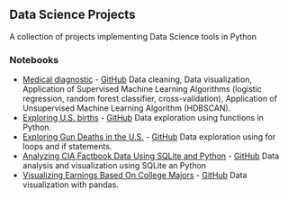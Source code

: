 ## Data Science Projects
A collection of projects implementing Data Science tools in Python


### Notebooks
* [Medical diagnostic](http://nbviewer.jupyter.org/github/virginiemontes/Data_Science_Projects/blob/master/Notebooks/Medical_diagnostic.ipynb) - [GitHub](https://github.com/virginiemontes/Data_Science_Projects/blob/master/Notebooks/Medical_diagnostic.ipynb)
Data cleaning, Data visualization, Application of Supervised Machine Learning Algorithms (logistic regression, random forest classifier, cross-validation), Application of Unsupervised Machine Learning Algorithm (HDBSCAN).
* [Exploring U.S. births](http://nbviewer.jupyter.org/github/virginiemontes/Data_Science_Projects/blob/master/Notebooks/Explore_US_Births.ipynb) - [GitHub](https://github.com/virginiemontes/Data_Science_Projects/blob/master/Notebooks/Explore_US_Births.ipynb)
Data exploration using functions in Python.
* [Exploring Gun Deaths in the U.S.](http://nbviewer.jupyter.org/github/virginiemontes/Data_Science_Projects/blob/master/Notebooks/Exploring_Gun_Deaths_in_the_US.ipynb) - [GitHub](https://github.com/virginiemontes/Data_Science_Projects/blob/master/Notebooks/Exploring_Gun_Deaths_in_the_US.ipynb)
Data exploration using for loops and if statements.
* [Analyzing CIA Factbook Data Using SQLite and Python](http://nbviewer.jupyter.org/github/virginiemontes/Data_Science_Projects/blob/master/Notebooks/Analyzing_CIA_Factbook_Data_Using_SQLite_and_Python.ipynb) - [GitHub](https://github.com/virginiemontes/Data_Science_Projects/blob/master/Notebooks/Analyzing_CIA_Factbook_Data_Using_SQLite_and_Python.ipynb)
Data analysis and visualization using SQLite an Python
* [Visualizing Earnings Based On College Majors](http://nbviewer.jupyter.org/github/virginiemontes/Data_Science_Projects/blob/master/Notebooks/Visualizing_Earnings_Based_On_College_Majors.ipynb) - [GitHub](https://github.com/virginiemontes/Data_Science_Projects/blob/master/Notebooks/Visualizing_Earnings_Based_On_College_Majors.ipynb)
Data visualization with pandas.

